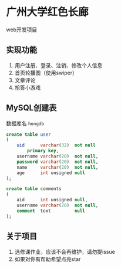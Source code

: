 # 广州大学红色长廊

web开发项目

## 实现功能

1. 用户注册、登录、注销、修改个人信息
2. 首页轮播图（使用swiper）
3. 文章评论
4. 抢答小游戏

## MySQL创建表

数据库名 `hongdb`

```sql
create table user
(
    uid      varchar(32)  not null
        primary key,
    username varchar(20)  not null,
    password varchar(20)  not null,
    name     varchar(20)  not null,
    age      int unsigned null
);

create table comments
(
    aid      int unsigned null,
    username varchar(20)  not null,
    comment  text         null
);
```

## 关于项目

1. 选修课作业，应该不会再维护，请勿提issue
2. 如果对你有帮助希望点亮star